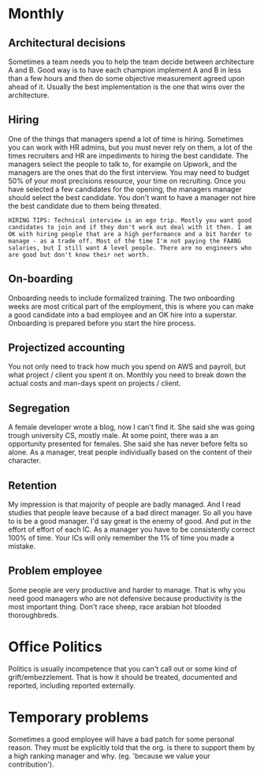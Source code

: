 
# Monthly 

## Architectural decisions

Sometimes a team needs you to help the team decide between architecture A and B. Good way is to have each champion implement A and B in less than a few hours and then do some objective measurement agreed upon ahead of it. Usually the best implementation is the one that wins over the architecture.


## Hiring

One of the things that managers spend a lot of time is hiring. Sometimes you can work with HR admins, but you must never rely on them, a lot of the times recruiters and HR are impediments to hiring the best candidate. The managers select the people to talk to, for example on Upwork, and the managers are the ones that do the first interview. You may need to budget 50% of your most precisions resource, your time on recruiting. Once you have selected a few candidates for the opening, the managers manager should select the best candidate. You don't want to have a manager not hire the best candidate due to them being threated. 

    HIRING TIPS: Technical interview is an ego trip. Mostly you want good candidates to join and if they don't work out deal with it then. I am OK with hiring people that are a high performance and a bit harder to manage - as a trade off. Most of the time I'm not paying the FAANG salaries, but I still want A level people. There are no engineers who are good but don't know their net worth. 

## On-boarding

Onboarding needs to include formalized training. The two onboarding weeks are most critical part of the employment, this is where you can make a good candidate into a bad employee and an OK hire into a superstar. Onboarding is prepared before you start the hire process.

## Projectized accounting

You not only need to track how much you spend on AWS and payroll, but what project / client you spent it on. Monthly you need to break down the actual costs and man-days spent on projects / client.

## Segregation

A female developer wrote a blog, now I can't find it. She said she was going trough university CS, mostly male. At some point, there was a an opportunity presented for females. She said she has never before felts so alone. As a manager, treat people individually based on the content of their character.


## Retention

My impression is that majority of people are badly managed. And I read studies that people leave because of a bad direct manager. So all you have to is be a good manager. I'd say great is the enemy of good. And put in the effort of effort of each IC. As a manager you have to be consistently correct 100% of time. Your ICs will only remember the 1% of time you made a mistake. 


## Problem employee

Some people are very productive and harder to manage. That is why you need good managers who are not defensive because productivity is the most important thing. Don't race sheep, race arabian hot blooded thoroughbreds.

# Office Politics

Politics is usually incompetence that you can't call out or some kind of grift/embezzlement. That is how it should be treated, documented and reported, including reported externally. 


# Temporary problems

Sometimes a good employee will have a bad patch for some personal reason. They must be explicitly told that the org. is there to support them by a high ranking manager and why. (eg. 'because we value your contribution').


